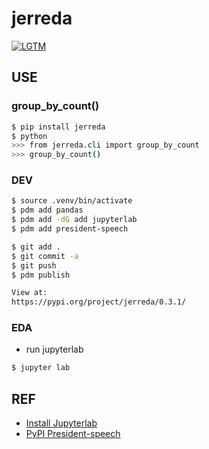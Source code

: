 # jerreda

[![LGTM](https://lgtm.lol/p/843)](https://lgtm.lol/i/843)

## USE

### group_by_count()
```bash
$ pip install jerreda
$ python
>>> from jerreda.cli import group_by_count
>>> group_by_count()
```

### DEV
```bash
$ source .venv/bin/activate
$ pdm add pandas
$ pdm add -dG add jupyterlab
$ pdm add president-speech

$ git add .
$ git commit -a
$ git push
$ pdm publish

View at:
https://pypi.org/project/jerreda/0.3.1/
```

### EDA
- run jupyterlab
```bash
$ jupyter lab

```


## REF
- [Install Jupyterlab](https://jupyter.org/install)
- [PyPI President-speech](https://pypi.org/project/president-speech/)
